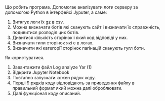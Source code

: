 Що робить програма.
Допомогае аналізувати логи серверу за допомогою Python в інтерфейсі Jyputer, а саме:
1. Витягує логи їх gz в csv.
2. Можна визначати ботів які сканують сайт і визначати їх справжність, подивитися розподіл цих ботів.
3. Дивитися кількість сторінок і який код відповіді у них.
4. Визначати типи сторінок які є в логах.
5. Визначити які категорії сторінок пагінацій сканують гугл боти.

Як користуватися.
1. Завантажити файл Log analyze Yar (1)
2. Відкрити Jupyter Notebook
3. Поєтапно запускати кожен рядок коду.
4. Перші 9 рядків коду відповідають за приведення файлу в правильний формат який можна далі оброблювати.
5. Далі функціонал коду описаний.
